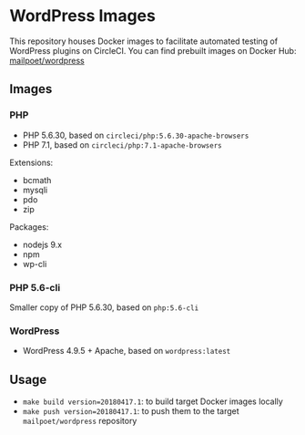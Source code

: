 # WordPress Images

This repository houses Docker images to facilitate automated testing of WordPress plugins on CircleCI.
You can find prebuilt images on Docker Hub: [mailpoet/wordpress](https://hub.docker.com/r/mailpoet/wordpress/)

## Images

### PHP

- PHP 5.6.30, based on `circleci/php:5.6.30-apache-browsers`
- PHP 7.1, based on `circleci/php:7.1-apache-browsers`

Extensions:

- bcmath
- mysqli
- pdo
- zip

Packages:

- nodejs 9.x
- npm
- wp-cli

### PHP 5.6-cli

Smaller copy of PHP 5.6.30, based on `php:5.6-cli`

### WordPress

- WordPress 4.9.5 + Apache, based on `wordpress:latest`

## Usage

- `make build version=20180417.1`: to build target Docker images locally
- `make push version=20180417.1`: to push them to the target `mailpoet/wordpress` repository
